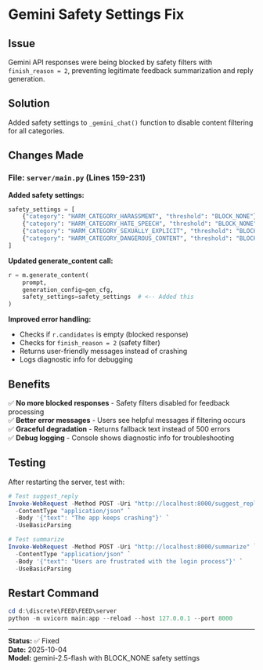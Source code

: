 # Gemini Safety Settings Fix

## Issue
Gemini API responses were being blocked by safety filters with `finish_reason = 2`, preventing legitimate feedback summarization and reply generation.

## Solution
Added safety settings to `_gemini_chat()` function to disable content filtering for all categories.

## Changes Made

### File: `server/main.py` (Lines 159-231)

**Added safety settings:**
```python
safety_settings = [
    {"category": "HARM_CATEGORY_HARASSMENT", "threshold": "BLOCK_NONE"},
    {"category": "HARM_CATEGORY_HATE_SPEECH", "threshold": "BLOCK_NONE"},
    {"category": "HARM_CATEGORY_SEXUALLY_EXPLICIT", "threshold": "BLOCK_NONE"},
    {"category": "HARM_CATEGORY_DANGEROUS_CONTENT", "threshold": "BLOCK_NONE"},
]
```

**Updated generate_content call:**
```python
r = m.generate_content(
    prompt, 
    generation_config=gen_cfg,
    safety_settings=safety_settings  # <-- Added this
)
```

**Improved error handling:**
- Checks if `r.candidates` is empty (blocked response)
- Checks for `finish_reason = 2` (safety filter)
- Returns user-friendly messages instead of crashing
- Logs diagnostic info for debugging

## Benefits

✅ **No more blocked responses** - Safety filters disabled for feedback processing  
✅ **Better error messages** - Users see helpful messages if filtering occurs  
✅ **Graceful degradation** - Returns fallback text instead of 500 errors  
✅ **Debug logging** - Console shows diagnostic info for troubleshooting  

## Testing

After restarting the server, test with:

```powershell
# Test suggest_reply
Invoke-WebRequest -Method POST -Uri "http://localhost:8000/suggest_reply" `
  -ContentType "application/json" `
  -Body '{"text": "The app keeps crashing"}' `
  -UseBasicParsing

# Test summarize
Invoke-WebRequest -Method POST -Uri "http://localhost:8000/summarize" `
  -ContentType "application/json" `
  -Body '{"text": "Users are frustrated with the login process"}' `
  -UseBasicParsing
```

## Restart Command

```powershell
cd d:\discrete\FEED\FEED\server
python -m uvicorn main:app --reload --host 127.0.0.1 --port 8000
```

---

**Status:** ✅ Fixed  
**Date:** 2025-10-04  
**Model:** gemini-2.5-flash with BLOCK_NONE safety settings
